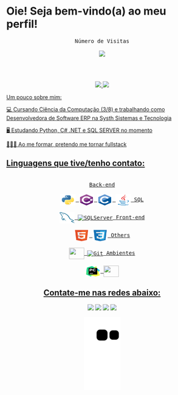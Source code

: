 ## <h1 align="left"> Oie! Seja bem-vindo(a) ao meu perfil! </h1>

<div align="center">
  <kbd align="center"> 
    <kbd>Número de Visitas</kbd>
    <br/><br/>
    <img src="https://profile-counter.glitch.me/danibassetto/count.svg"></p>
  </kbd>
</div>

<br></br>

<div align="center">
  <a href="https://github.com/danibassetto">
  <img height="170em" src="https://github-readme-stats.vercel.app/api?username=danibassetto&show_icons=true&theme=dracula&include_all_commits=true&count_private=true"/>
  <img height="170em" src="https://github-readme-stats.vercel.app/api/top-langs/?username=danibassetto&layout=compact&langs_count=7&theme=dracula"/>
</div>

Um pouco sobre mim: 

💻 Cursando Ciência da Computação (3/8) e trabalhando como Desenvolvedora de Software ERP na Systh Sistemas e Tecnologia

🖥️ Estudando  Python, C# .NET e SQL SERVER no momento

👩🏻‍💻 Ao me formar, pretendo me tornar fullstack
  
## Linguagens que tive/tenho contato:
<div align="center">
  <div style="display: inline_block"><br>
  <kbd align="center"> 
    <kbd>Back-end</kbd>
    <br/><br/>
    <img align="center" alt="Python" height="30" width="40" src="https://raw.githubusercontent.com/devicons/devicon/master/icons/python/python-original.svg">
    <img align="center" alt="Csharp" height="30" width="40" src="https://raw.githubusercontent.com/devicons/devicon/master/icons/csharp/csharp-original.svg">
    <img align="center" alt="C" height="30" width="40" src="https://raw.githubusercontent.com/devicons/devicon/master/icons/c/c-original.svg">
    <img align="center" alt="Java" height="30" width="40" src="https://raw.githubusercontent.com/devicons/devicon/master/icons/java/java-original.svg">
  </kbd>
    <kbd align="center"> 
    <kbd>SQL</kbd>
    <br/><br/>
    <img align="center" alt="MySQL" height="30" width="40" src="https://raw.githubusercontent.com/devicons/devicon/master/icons/mysql/mysql-original.svg">
    <img align="center" alt="SQLServer" height="30" width="40" src="https://raw.githubusercontent.com/devicons/devicon/master/icons/sqlserver/sqlserver-original.svg">
  </kbd>
  <kbd align="center">
    <kbd>Front-end</kbd>
    <br/><br/>
    <img align="center" alt="HTML" height="30" width="40" src="https://raw.githubusercontent.com/devicons/devicon/master/icons/html5/html5-original.svg">
    <img align="center" alt="CSS" height="30" width="40" src="https://raw.githubusercontent.com/devicons/devicon/master/icons/css3/css3-original.svg">
  </kbd>
  <kbd align="center"> 
    <kbd>Others</kbd>
    <br/><br/>
    <img align="center" height="30" width="40" src="https://cdn.jsdelivr.net/gh/devicons/devicon/icons/github/github-original.svg" />
    <img align="center" alt="Git" height="30" width="40" src="https://cdn.jsdelivr.net/gh/devicons/devicon/icons/git/git-plain-wordmark.svg">
  </kbd>
    <kbd align="center"> 
  <kbd>Ambientes</kbd>
    <br/><br/>    
    <img align="center" alt="PyCharm" height="30" width="40" src="https://raw.githubusercontent.com/devicons/devicon/master/icons/pycharm/pycharm-original.svg">
    <img align="center" height="30" width="40" src="https://cdn.jsdelivr.net/gh/devicons/devicon/icons/vscode/vscode-original.svg" />
  </kbd>
</div>

## Contate-me nas redes abaixo: 
<div align="center"> 
  <a href="https://www.instagram.com/_danibassetto/" target="_blank"><img src="https://img.shields.io/badge/-Instagram-%23E4405F?style=for-the-badge&logo=instagram&logoColor=white" target="_blank"></a>
  <a href = "mailto:danibbassetto@hotmail.com"><img src="https://img.shields.io/badge/Microsoft_Outlook-0078D4?style=for-the-badge&logo=microsoft-outlook&logoColor=white" target="_blank"></a>
  <a href="https://www.linkedin.com/in/danielle-barros-bassetto-7a94421a6/" target="_blank"><img src="https://img.shields.io/badge/-LinkedIn-%230077B5?style=for-the-badge&logo=linkedin&logoColor=white" target="_blank"></a> 
  <a href= "https://www.facebook.com/danielle.barrosbassetto" target="_blank"><img src="https://img.shields.io/badge/Facebook-1877F2?style=for-the-badge&logo=facebook&logoColor=white" target="_blank"></a>
  
  ![Snake animation](https://github.com/danibassetto/danibassetto/blob/output/github-contribution-grid-snake.svg)
</div>
  

